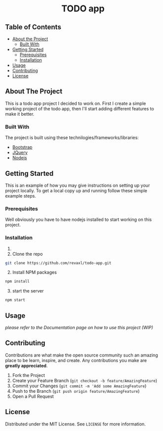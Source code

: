 <!-- PROJECT LOGO -->
<p align="center">
  <h1 align="center">TODO app</h1>
</p>

<!-- TABLE OF CONTENTS -->
## Table of Contents

* [About the Project](#about-the-project)
  * [Built With](#built-with)
* [Getting Started](#getting-started)
  * [Prerequisites](#prerequisites)
  * [Installation](#installation)
* [Usage](#usage)
* [Contributing](#contributing)
* [License](#license)



<!-- ABOUT THE PROJECT -->
## About The Project

This is a todo app project I decided to work on. First I create a simple working project
of the todo app, then I'll start adding different features to make it better.

### Built With
The project is built using these technilogies/frameworks/libraries:

* [Bootstrap](https://getbootstrap.com)
* [JQuery](https://jquery.com)
* [Nodejs](https://nodejs.org)


<!-- GETTING STARTED -->
## Getting Started

This is an example of how you may give instructions on setting up your project locally.
To get a local copy up and running follow these simple example steps.

### Prerequisites
Well obviously you have to have nodejs installed to start working on this project.

### Installation

1. 
1. Clone the repo
```sh
git clone https://github.com/revaxl/todo-app.git
```
2. Install NPM packages
```sh
npm install
```
3. start the server
```sh
npm start
```


<!-- USAGE EXAMPLES -->
## Usage

_please refer to the Documentation page on how to use this project (WIP)_



<!-- CONTRIBUTING -->
## Contributing

Contributions are what make the open source community such an amazing place to be learn, inspire, and create. Any contributions you make are **greatly appreciated**.

1. Fork the Project
2. Create your Feature Branch (`git checkout -b feature/AmazingFeature`)
3. Commit your Changes (`git commit -m 'Add some AmazingFeature`)
4. Push to the Branch (`git push origin feature/AmazingFeature`)
5. Open a Pull Request



<!-- LICENSE -->
## License

Distributed under the MIT License. See `LICENSE` for more information.
